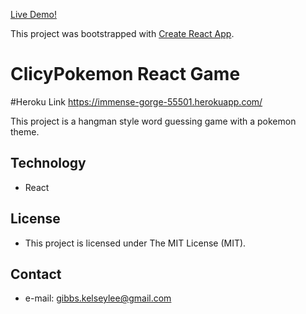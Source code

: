 
[Live Demo!](https://limitless-shore-60937.herokuapp.com/)

This project was bootstrapped with [Create React App](https://github.com/facebook/create-react-app).

# ClicyPokemon React Game

#Heroku Link https://immense-gorge-55501.herokuapp.com/

This project is a hangman style word guessing game with a pokemon theme.

## Technology
* React

## License 
* This project is licensed under The MIT License (MIT).

## Contact
* e-mail: gibbs.kelseylee@gmail.com
